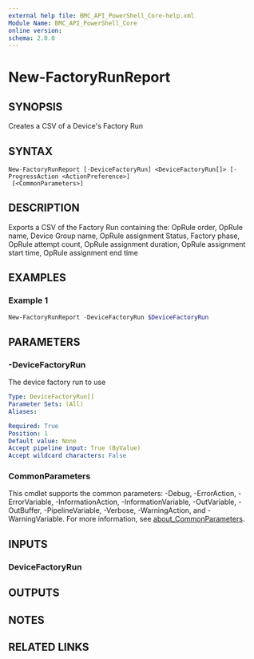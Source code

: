 ```yaml
---
external help file: BMC_API_PowerShell_Core-help.xml
Module Name: BMC_API_PowerShell_Core
online version:
schema: 2.0.0
---
```


# New-FactoryRunReport

## SYNOPSIS

Creates a CSV of a Device's Factory Run

## SYNTAX

```text
New-FactoryRunReport [-DeviceFactoryRun] <DeviceFactoryRun[]> [-ProgressAction <ActionPreference>]
 [<CommonParameters>]
```

## DESCRIPTION

Exports a CSV of the Factory Run containing the:
OpRule order, OpRule name, Device Group name, OpRule assignment Status, Factory phase, OpRule attempt count, OpRule assignment duration, OpRule assignment start time, OpRule assignment end time

## EXAMPLES

### Example 1

```PowerShell
New-FactoryRunReport -DeviceFactoryRun $DeviceFactoryRun
```

## PARAMETERS

### -DeviceFactoryRun

The device factory run to use

```yaml
Type: DeviceFactoryRun[]
Parameter Sets: (All)
Aliases:

Required: True
Position: 1
Default value: None
Accept pipeline input: True (ByValue)
Accept wildcard characters: False
```

### CommonParameters

This cmdlet supports the common parameters: -Debug, -ErrorAction, -ErrorVariable, -InformationAction, -InformationVariable, -OutVariable, -OutBuffer, -PipelineVariable, -Verbose, -WarningAction, and -WarningVariable. For more information, see [about_CommonParameters](http://go.microsoft.com/fwlink/?LinkID=113216).

## INPUTS

### DeviceFactoryRun

## OUTPUTS

## NOTES

## RELATED LINKS
